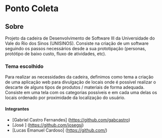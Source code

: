 # Ponto Coleta #

## Sobre ## 

Projeto da cadeira de Desenvolvimento de Software III da Universidade do Vale do Rio dos Sinos (UNISINOS). 
Consiste na criação de um software seguindo os passos necessários desde a sua prototipação (personas, protótipo de baixo custo, fluxo de atividades, etc).

### Tema escolhido ###

Para realizar as necessidades da cadeira, definimos como tema a criação de uma aplicação web para divulgação de locais onde é possível realizar o descarte de alguns tipos de produtos / materiais de forma adequada.
Consiste em uma tela com os categorias possíveis e em cada uma delas os locais ordenado por proximidade da localização do usuário.

#### Integrantes ####

- [Gabriel Castro Fernandes] (https://github.com/gabcastro)
- [José ] (https://github.com/josegsj)
- [Lucas Emanuel Cardoso] (https://github.com/)